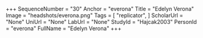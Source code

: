 +++
SequenceNumber = "30"
Anchor = "everona"
Title = "Edelyn Verona"
Image = "headshots/everona.png"
Tags = [ "replicator", ]
ScholarUrl = "None"
UniUrl = "None"
LabUrl = "None"
StudyId = "Hajcak2003"
PersonId = "everona"
FullName = "Edelyn Verona"
+++
